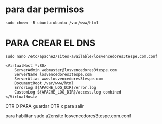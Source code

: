 # para dar permisos 
```
sudo chown -R ubuntu:ubuntu /var/www/html
```

# PARA CREAR EL DNS
```
sudo nano /etc/apache2/sites-available/losvencedores3tespe.com.conf
```
```
<VirtualHost *:80>
    ServerAdmin webmaster@losvencedores3tespe.com
    ServerName losvencedores3tespe.com
    ServerAlias www.losvencedores3tespe.com
    DocumentRoot /var/www/html
    ErrorLog ${APACHE_LOG_DIR}/error.log
    CustomLog ${APACHE_LOG_DIR}/access.log combined
</VirtualHost>

```

CTR O  PARA guardar
CTR x para salir

para habilitar
sudo a2ensite losvencedores3tespe.com.conf
```